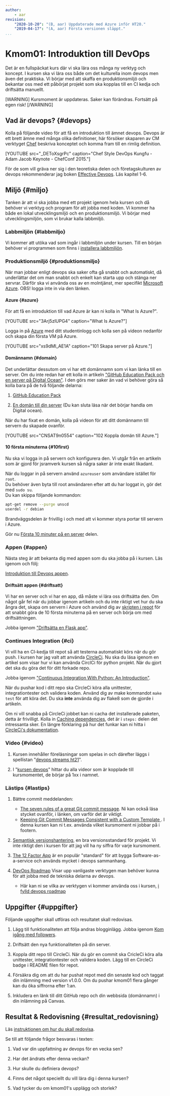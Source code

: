 ```yaml
---
author:
    - aar
revision:
    "2020-10-20": "(B, aar) Uppdaterade med Azure inför HT20."
    "2019-04-17": "(A, aar) Första versionen släppt."
...
```

Kmom01: Introduktion till DevOps
==================================

Det är en fullspäckat kurs där vi ska lära oss många ny verktyg och koncept. I kursen ska vi lära oss både om det kulturella inom devops men även det praktiska. Vi börjar med att skaffa en produktionsmiljö och bekantar oss med ett påbörjat projekt som ska kopplas till en CI kedja och driftsätta manuellt.


<!-- more -->

[WARNING]
Kursmoment är uppdateras. Saker kan förändras.
Fortsätt på egen risk!
[/WARNING]


## Vad är devops? {#devops}

Kolla på följande video för att få en introduktion till ämnet devops. Devops är ett brett ämne med många olika definitioner, här försöker skaparen av CM verktyget [Chef](https://www.chef.io) beskriva konceptet och komma fram till en rimlig definition.

[YOUTUBE src="_DEToXsgrPc" caption="Chef Style DevOps Kungfu - Adam Jacob Keynote - ChefConf 2015."]


<!-- Ny video https://www.youtube.com/watch?v=Me3ea4nUt0U kortare och med om arbetsflödet -->

För de som vill gräva ner sig i den teoretiska delen och företagskulturen av devops rekommenderar jag boken [Effective Devops](http://tinyurl.com/yyuw7a9w). Läs kapitel 1-6.

<!-- https://tinyurl.com/y4kyayqa the devops handbook -->


## Miljö {#miljo}

Tanken är att vi ska jobba med ett projekt igenom hela kursen och då behöver vi verktyg och program för att jobba med koden. Vi kommer ha både en lokal utvecklingsmiljö och en produktionsmiljö. Vi börjar med utvecklingsmiljön, som vi brukar kalla labbmiljö.



### Labbmiljön  {#labbmiljo}

Vi kommer att utöka vad som ingår i labbmiljön under kursen. Till en början behöver vi programmen som finns i [installera labbmiljön](./../labbmiljo).



### Produktionsmiljö {#produktionsmiljo}

När man jobbar enligt devops ska saker ofta gå snabbt och automatiskt, då underlättar det om man snabbt och enkelt kan starta upp och stänga ner servrar. Därför ska vi använda oss av en molntjänst, mer specifikt [Microsoft Azure](https://azure.microsoft.com/en-us/). OBS! logga inte in via den länken.



#### Azure {#azure}

För att få en introduktion till vad Azure är kan ni kolla in "What Is Azure?".

[YOUTUBE src="3Arj5zlUPG4" caption="What Is Azure?"]

Logga in på [Azure](https://portal.azure.com/#home) med ditt studentinlogg och kolla sen på videon nedanför och skapa din första VM på Azure.

[YOUTUBE src="xs9dMl_AE1A" caption="101 Skapa server på Azure."]



#### Domännamn {#domain}

Det underlättar dessutom om vi har ett domännamn som vi kan länka till en server. Om du inte redan har ett kolla in artikeln ["GitHub Education Pack och en server på Digital Ocean"](kunskap/github-education-pack-och-en-server-pa-digital-ocean). I den görs mer saker än vad vi behöver göra så kolla bara på de två följande delarna:

1. [GitHub Education Pack](kunskap/github-education-pack-och-en-server-pa-digital-ocean#gep)

1. [En domän till din server](kunskap/github-education-pack-och-en-server-pa-digital-ocean#domain) (Du kan sluta läsa när det börjar handla om Digital ocean).

<!-- Möjlig alternativ till namecheap, http://www.dot.tk/en/index.html?lang=en -->

När du har fixat en domän, kolla på videon för att ditt domännamn till servern du skapade ovanför.

[YOUTUBE src="CNSAT9n0554" caption="102 Koppla domän till Azure."]



#### 10 första minuterna {#10first}

Nu ska vi logga in på servern och konfigurera den. Vi utgår från en artikeln som är gjord för jsramverk kursen så några saker är inte exakt likadant.

När du loggar in på servern använd `azureuser` som användare istället för `root`.  
Du behöver även byta till root användaren efter att du har loggat in, gör det med `sudo su`.  
Du kan skippa följande kommandon:

```bash
apt-get remove --purge unscd
userdel -r debian
```

Brandväggsdelen är frivillig i och med att vi kommer styra portar till servern i Azure.

Gör nu [Första 10 minuter på en server](kunskap/github-education-pack-och-en-server-pa-digital-ocean#first10) delen. 



### Appen {#appen}

Nästa steg är att bekanta dig med appen som du ska jobba på i kursen. Läs igenom och följ:

[Introduktion till Devops appen](kunskap/introduktion_till_devops_appen).



#### Driftsätt appen {#driftsatt}

Vi har en server och vi har en app, då måste vi lära oss driftsätta den. Om något går fel när du jobbar igenom artikeln och du inte riktigt vet hur du ska ångra det, skapa om servern i Azure och använd dig av [skripten i repot](https://github.com/dbwebb-se/microblog/tree/master/scripts) för att snabbt göra de 10 första minuterna på en server och börja om med driftsättningen.

Jobba igenom ["Driftsätta en Flask app"](kunskap/driftsatta-en-flask-app).

<!-- https://askubuntu.com/questions/879437/ensurepip-is-disabled-in-debian-ubuntu-for-the-system-python -->



### Continues Integration {#ci}

Vi vill ha en CI-kedja till repot så att testerna automatiskt körs när du gör push. I kursen har jag valt att använda [CircleCi](https://circleci.com/). Nu ska du läsa igenom en artikel som visar hur vi kan använda CirclCi för python projekt. När du gjort det ska du göra det för ditt forkade repo.

Jobba igenom ["Continuous Integration With Python: An Introduction"](https://realpython.com/python-continuous-integration/).

När du pushar kod i ditt repo ska CircleCi köra alla unittester, integrationtester och validera koden. Använd dig av make kommandot `make test` för att köra det. Du ska **inte** använda dig av flake8 som de gjorde i artikeln. 

Om ni vill snabba på CircleCi jobbet kan ni cacha det installerade paketen, detta är frivilligt. Kolla in [Caching dependencies](https://circleci.com/docs/2.0/project-walkthrough/#caching-dependencies), det är i `steps:` delen det intressanta sker. En längre förklaring på hur det funkar kan ni hitta i [CircleCi's dokumentation](https://circleci.com/docs/2.0/caching/).



### Video {#video}

1. Kursen innehåller föreläsningar som spelas in och därefter läggs i spellistan "[devops streams ht21](https://www.youtube.com/playlist?list=PLKtP9l5q3ce8g4N0v72y47OiNePhjOqqN)".

1. I "[kursen devops](https://www.youtube.com/playlist?list=PLKtP9l5q3ce8s67TUj2qS85C4g1pbrx78)" hittar du alla videor som är kopplade till kursmomentet, de börjar på 1xx i namnet.



### Lästips {#lastips}

1. Bättre commit meddelanden:
    - [The seven rules of a great Git commit message](https://chris.beams.io/posts/git-commit/#seven-rules). Ni kan också läsa stycket ovanför, i länken, om varför det är viktigt.
    - [Keeping Git Commit Messages Consistent with a Custom Template ](https://dev.to/timmybytes/keeping-git-commit-messages-consistent-with-a-custom-template-1jkm). I denna kursen kan ni t.ex. använda vilket kursmoment ni jobbar på i footern.

1. [Semantisk versionshantering](https://semver.org/lang/sv/), en bra versionsstandard för projekt. Vi inte riktigt den i kursen för att jag vill ha ny siffra för varje kursmoment.

1. [The 12 Factor App](https://12factor.net/) är en populär "standard" för att bygga Software-as-a-service och  används mycket i devops sammanhang.

1. [DevOps Roadmap](https://roadmap.sh/devops) Visar upp vanligaste verktygen man behöver kunna för att jobba med de tekniska delarna av devops.

    - Här kan ni se vilka av verktygen vi kommer använda oss i kursen, [i fylld devops roadmap](image/devops/devops-roadmap-filled.png)



Uppgifter  {#uppgifter}
-------------------------------------------

Följande uppgifter skall utföras och resultatet skall redovisas.

1. Lägg till funktionaliteten att följa andras blogginlägg. Jobba igenom [Kom igång med followers](kunskap/kom-igang-med-followers).

1. Driftsätt den nya funktionaliteten på din server.

1. Koppla ditt repo till CircleCi. När du gör en commit ska CricleCi köra alla unittester, integrationtester och validera koden. Lägg till en CircleCi badge i README filen för repot.

1. Försäkra dig om att du har pushat repot med din senaste kod och taggat din inlämning med version v1.0.0. Om du pushar kmom01 flera gånger kan du öka siffrorna efter 1:an.

1. Inkludera en länk till ditt GitHub repo och din webbsida (domännamn) i din inlämning på Canvas.



Resultat & Redovisning  {#resultat_redovisning}
-----------------------------------------------

Läs [instruktionen om hur du skall redovisa](./../redovisa).

Se till att följande frågor besvaras i texten:

1. Vad var din uppfattning av devops för en vecka sen?

1. Har det ändrats efter denna veckan?

1. Hur skulle du definiera devops?

1. Finns det något speciellt du vill lära dig i denna kursen?

1. Vad tycker du om kmom01's upplägg och storlek?
